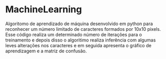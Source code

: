 # MachineLearning
Algoritomo de aprendizado de máquina desenvolvido em python para reconhecer um número limitado de caracteres formados por 10x10 pixels. Esse código realiza um determinado número de iterações para o treinamento e depois disso o algoritimo realiza inferência com algumas leves alterações nos caracteres e em seguida apresenta o gráfico de aprendizagem e a matriz de confusão.
